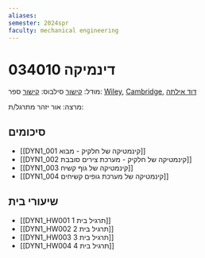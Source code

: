 ```yaml
---
aliases: 
semester: 2024spr
faculty: mechanical engineering
---
```

# דינמיקה 034010
מודל: [קישור](https://moodle2324.technion.ac.il/course/view.php?id=2556)
סילבוס: [קישור](https://moodle2324.technion.ac.il/mod/resource/view.php?id=170585)
ספר: [Wiley](https://annas-archive.org/md5/328a3f420f49fd5c45fc916df9c8d1a8), [Cambridge](https://annas-archive.org/md5/dd49fb6552453fa29b15e2f36cf531c8), [דוד אילתה](https://moodle2324.technion.ac.il/mod/resource/view.php?id=170618)

מרצה: אור יזהר
מתרגל/ת:

## סיכומים
- [[DYN1_001  קינמטיקה של חלקיק - מבוא]]
- [[DYN1_002 קינמטיקה של חלקיק - מערכת צירים סובבת]]
- [[DYN1_003 קינמטיקה של גוף קשיח]]
- [[DYN1_004 קינמטיקה של מערכת גופים קשיחים]]


## שיעורי בית
- [[DYN1_HW001 תרגיל בית 1]]
- [[DYN1_HW002 תרגיל בית 2]]
- [[DYN1_HW003 תרגיל בית 3]]
- [[DYN1_HW004 תרגיל בית 4]]
